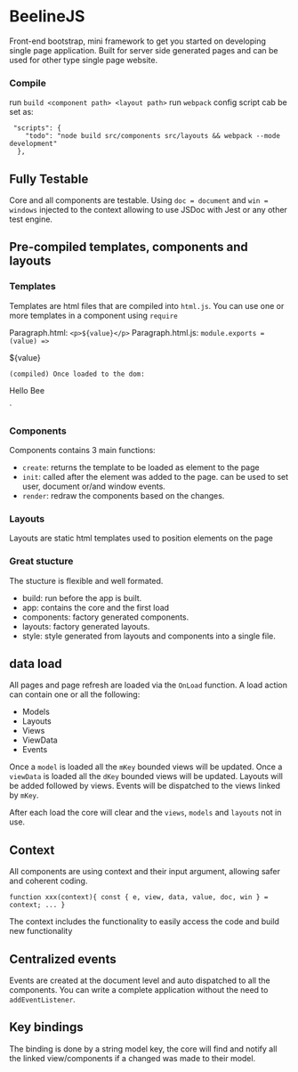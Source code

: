 # BeelineJS

Front-end bootstrap, mini framework to get you started on developing single page application.
Built for server side generated pages and can be used for other type single page website.

### Compile
run `build <component path> <layout path>`
run `webpack`
config script cab be set as:
```
 "scripts": {
    "todo": "node build src/components src/layouts && webpack --mode development"
  },
```

## Fully Testable
Core and all components are testable.
Using `doc = document` and `win = windows` injected to the context allowing to use JSDoc with Jest or
any other test engine.


## Pre-compiled templates, components and layouts
### Templates
Templates are html files that are compiled into `html.js`.
You can use one or more templates in a component using `require`

Paragraph.html: `<p>${value}</p>`
Paragraph.html.js: `module.exports = (value) => `<p>${value}</p>` (compiled)
Once loaded to the dom: `<p data-id="1A" class="Paragraph">Hello Bee</p>`

### Components
Components contains 3 main functions:
- `create`: returns the template to be loaded as element to the page
- `init`: called after the element was added to the page. can be used to set user, document or/and window events.
- `render`: redraw the components based on the changes.


### Layouts
Layouts are static html templates used to position elements on the page

### Great stucture
The stucture is flexible and well formated.
- build: run before the app is built.
- app: contains the core and the first load
- components: factory generated components.
- layouts: factory generated layouts.
- style: style generated from layouts and components into a single file.

## data load
All pages and page refresh are loaded via the `OnLoad` function.
A load action can contain one or all the following:
- Models
- Layouts
- Views
- ViewData
- Events

Once a `model` is loaded all the `mKey` bounded views will be updated.
Once a `viewData` is loaded all the `dKey` bounded views will be updated.
Layouts will be added followed by views.
Events will be dispatched to the views linked by `mKey`.

After each load the core will clear and the `views`, `models` and `layouts` not in use.

## Context
All components are using context and their input  argument, allowing safer and coherent coding.

`function xxx(context){
   const { e, view, data, value, doc, win } = context;
   ...
}`

The context includes the functionality  to easily access the code and build new functionality

## Centralized events
Events are created at the document level and auto dispatched to all the components.
You can write a complete application without the need to `addEventListener`.

## Key bindings
The binding is done by a string model key, the core will find and notify all the linked view/components if a changed was made to their model.
